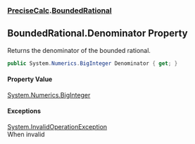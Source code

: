 ### [PreciseCalc](PreciseCalc.md 'PreciseCalc').[BoundedRational](PreciseCalc.BoundedRational.md 'PreciseCalc.BoundedRational')

## BoundedRational.Denominator Property

Returns the denominator of the bounded rational.

```csharp
public System.Numerics.BigInteger Denominator { get; }
```

#### Property Value
[System.Numerics.BigInteger](https://docs.microsoft.com/en-us/dotnet/api/System.Numerics.BigInteger 'System.Numerics.BigInteger')

#### Exceptions

[System.InvalidOperationException](https://docs.microsoft.com/en-us/dotnet/api/System.InvalidOperationException 'System.InvalidOperationException')  
When invalid